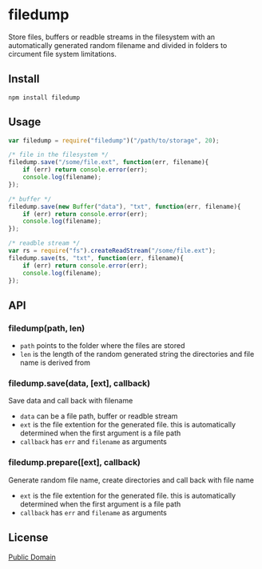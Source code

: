 # filedump

Store files, buffers or readble streams in the filesystem with an automatically generated random filename and divided in folders to circument file system limitations. 

## Install

````
npm install filedump
````

## Usage

```` javascript
var filedump = require("filedump")("/path/to/storage", 20);

/* file in the filesystem */
filedump.save("/some/file.ext", function(err, filename){
	if (err) return console.error(err);
	console.log(filename);
});

/* buffer */
filedump.save(new Buffer("data"), "txt", function(err, filename){
	if (err) return console.error(err);
	console.log(filename);
});

/* readble stream */
var rs = require("fs").createReadStream("/some/file.ext");
filedump.save(ts, "txt", function(err, filename){
	if (err) return console.error(err);
	console.log(filename);
});
````

## API

### filedump(path, len)

* `path` points to the folder where the files are stored
* `len` is the length of the random generated string the directories and file name is derived from

### filedump.save(data, [ext], callback)

Save data and call back with filename

* `data` can be a file path, buffer or readble stream
* `ext` is the file extention for the generated file. this is automatically determined when the first argument is a file path
* `callback` has `err` and `filename` as arguments

### filedump.prepare([ext], callback)

Generate random file name, create directories and call back with file name

* `ext` is the file extention for the generated file. this is automatically determined when the first argument is a file path
* `callback` has `err` and `filename` as arguments

## License

[Public Domain](http://unlicense.org/UNLICENSE)
